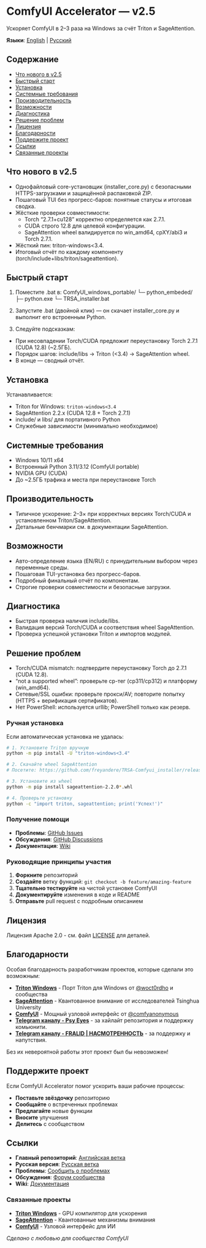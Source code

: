 # ComfyUI Accelerator — v2.5

Ускоряет ComfyUI в 2–3 раза на Windows за счёт Triton и SageAttention.

**Языки**: [English](https://github.com/freyandere/TRSA-Comfyui_installer/tree/main) | [Русский](https://github.com/freyandere/TRSA-Comfyui_installer/tree/main-ru)

## Содержание

- [Что нового в v2.5](#что-нового-в-v25)
- [Быстрый старт](#быстрый-старт)
- [Установка](#установка)
- [Системные требования](#системные-требования)
- [Производительность](#производительность)
- [Возможности](#возможности)
- [Диагностика](#диагностика)
- [Решение проблем](#решение-проблем)
- [Лицензия](#лицензия)
- [Благодарности](#благодарности)
- [Поддержите проект](#поддержите-проект)
- [Ссылки](#ссылки)
- [Связанные проекты](#связанные-проекты)


## Что нового в v2.5

- Однофайловый core-установщик (installer_core.py) с безопасными HTTPS-загрузками и защищённой распаковкой ZIP.
- Пошаговый TUI без прогресс-баров: понятные статусы и итоговая сводка.
- Жёсткие проверки совместимости:
    - Torch “2.7.1+cu128” корректно определяется как 2.7.1.
    - CUDA строго 12.8 для целевой конфигурации.
    - SageAttention wheel валидируется по win_amd64, cpXY/abi3 и Torch 2.7.1.
- Жёсткий пин: triton-windows<3.4.
- Итоговый отчёт по каждому компоненту (torch/include+libs/triton/sageattention).


## Быстрый старт

1) Поместите .bat в:
ComfyUI_windows_portable/
└─ python_embeded/
├─ python.exe
└─ TRSA_installer.bat



2) Запустите .bat (двойной клик) — он скачает installer_core.py и выполнит его встроенным Python.
3) Следуйте подсказкам:

- При несовпадении Torch/CUDA предложит переустановку Torch 2.7.1 (CUDA 12.8) (~2.5ГБ).
- Порядок шагов: include/libs → Triton (<3.4) → SageAttention wheel.
- В конце — сводный отчёт.


## Установка

Устанавливается:

- Triton for Windows: `triton-windows<3.4`
- SageAttention 2.2.x (CUDA 12.8 + Torch 2.7.1)
- include/ и libs/ для портативного Python
- Служебные зависимости (минимально необходимое)


## Системные требования

- Windows 10/11 x64
- Встроенный Python 3.11/3.12 (ComfyUI portable)
- NVIDIA GPU (CUDA)
- До ~2.5ГБ трафика и места при переустановке Torch


## Производительность

- Типичное ускорение: 2–3× при корректных версиях Torch/CUDA и установленном Triton/SageAttention.
- Детальные бенчмарки см. в документации SageAttention.


## Возможности

- Авто-определение языка (EN/RU) с принудительным выбором через переменные среды.
- Пошаговая TUI-установка без прогресс-баров.
- Подробный финальный отчёт по компонентам.
- Строгие проверки совместимости и безопасные загрузки.


## Диагностика

- Быстрая проверка наличия include/libs.
- Валидация версий Torch/CUDA и соответствия wheel SageAttention.
- Проверка успешной установки Triton и импортов модулей.


## Решение проблем

- Torch/CUDA mismatch: подтвердите переустановку Torch до 2.7.1 (CUDA 12.8).
- “not a supported wheel”: проверьте cp-тег (cp311/cp312) и платформу (win_amd64).
- Сетевые/SSL ошибки: проверьте прокси/AV; повторите попытку (HTTPS + верификация сертификатов).
- Нет PowerShell: используется urllib; PowerShell только как резерв.


### **Ручная установка**

Если автоматическая установка не удалась:

```bash
# 1. Установите Triton вручную
python -m pip install -U "triton-windows<3.4"

# 2. Скачайте wheel SageAttention
# Посетите: https://github.com/freyandere/TRSA-Comfyui_installer/releases

# 3. Установите из wheel
python -m pip install sageattention-2.2.0*.whl

# 4. Проверьте установку
python -c "import triton, sageattention; print('Успех!')"
```


### **Получение помощи**

- **Проблемы**: [GitHub Issues](https://github.com/freyandere/TRSA-Comfyui_installer/issues)
- **Обсуждения**: [GitHub Discussions](https://github.com/freyandere/TRSA-Comfyui_installer/discussions)
- **Документация**: [Wiki](https://github.com/freyandere/TRSA-Comfyui_installer/wiki)


### **Руководящие принципы участия**

1. **Форкните** репозиторий
2. **Создайте** ветку функций: `git checkout -b feature/amazing-feature`
3. **Тщательно тестируйте** на чистой установке ComfyUI
4. **Документируйте** изменения в коде и README
5. **Отправьте** pull request с подробным описанием

## Лицензия

Лицензия Apache 2.0 - см. файл [LICENSE](LICENSE) для деталей.

## Благодарности

Особая благодарность разработчикам проектов, которые сделали это возможным:

- **[Triton Windows](https://github.com/woct0rdho/triton-windows)** - Порт Triton для Windows от [@woct0rdho](https://github.com/woct0rdho) и сообщества
- **[SageAttention](https://github.com/thu-ml/SageAttention)** - Квантованное внимание от исследователей Tsinghua University
- **[ComfyUI](https://github.com/comfyanonymous/ComfyUI)** - Мощный узловой интерфейс от [@comfyanonymous](https://github.com/comfyanonymous)
- **[Telegram каналу - Psy Eyes](https://t.me/Psy_Eyes)** - за хайлайт репозитория и поддержку комьюнити.
- **[Telegram каналу - FRALID | НАСМОТРЕННОСТЬ](https://t.me/fralid95)** - за поддержку и напутствия.

Без их невероятной работы этот проект был бы невозможен!

## Поддержите проект

Если ComfyUI Accelerator помог ускорить ваши рабочие процессы:

- **Поставьте звёздочку** репозиторию
- **Сообщайте** о встреченных проблемах
- **Предлагайте** новые функции
- **Вносите** улучшения
- **Делитесь** с сообществом


## Ссылки

- **Главный репозиторий**: [Английская ветка](https://github.com/freyandere/TRSA-Comfyui_installer/tree/main)
- **Русская версия**: [Русская ветка](https://github.com/freyandere/TRSA-Comfyui_installer/tree/main-ru)
- **Проблемы**: [Сообщить о проблемах](https://github.com/freyandere/TRSA-Comfyui_installer/issues)
- **Обсуждения**: [Форум сообщества](https://github.com/freyandere/TRSA-Comfyui_installer/discussions)
- **Wiki**: [Документация](https://github.com/freyandere/TRSA-Comfyui_installer/wiki)


### **Связанные проекты**

- **[Triton Windows](https://github.com/woct0rdho/triton-windows)** - GPU компилятор для ускорения
- **[SageAttention](https://github.com/thu-ml/SageAttention)** - Квантованные механизмы внимания
- **[ComfyUI](https://github.com/comfyanonymous/ComfyUI)** - Узловой интерфейс для ИИ

*Сделано с любовью для сообщества ComfyUI*
